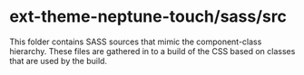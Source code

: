 # ext-theme-neptune-touch/sass/src

This folder contains SASS sources that mimic the component-class hierarchy. These files
are gathered in to a build of the CSS based on classes that are used by the build.
